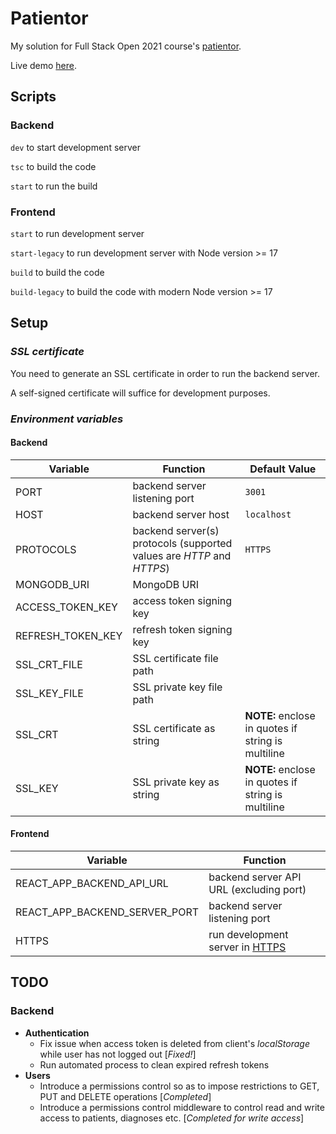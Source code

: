 # Patientor

My solution for Full Stack Open 2021 course's [patientor](https://fullstackopen.com/en/part9/legacy_patientor_the_old_material/).

Live demo [here](https://patientor.onrender.com/).

## Scripts

### Backend
`dev` to start development server

`tsc` to build the code

`start` to run the build

### Frontend
`start` to run development server

`start-legacy` to run development server with Node version >= 17


`build` to build the code

`build-legacy` to build the code with modern Node version >= 17

## Setup
### *SSL certificate*
You need to generate an SSL certificate in order to run the backend server.

A self-signed certificate will suffice for development purposes.

### *Environment variables*
#### **Backend**
|Variable |Function |Default Value|
|---------|---------|--------|
|PORT|backend server listening port|`3001`|
|HOST|backend server host|`localhost`|
|PROTOCOLS|backend server(s) protocols (supported values are *HTTP* and *HTTPS*)|`HTTPS`|
|MONGODB_URI|MongoDB URI|
|ACCESS_TOKEN_KEY|access token signing key|
|REFRESH_TOKEN_KEY|refresh token signing key|
|SSL_CRT_FILE|SSL certificate file path|
|SSL_KEY_FILE|SSL private key file path|
|SSL_CRT|SSL certificate as string|__NOTE:__ enclose in quotes if string is multiline|
|SSL_KEY|SSL private key as string|__NOTE:__ enclose in quotes if string is multiline|

#### **Frontend**

|Variable |Function|
|--------------|-----------|
|REACT_APP_BACKEND_API_URL|backend server API URL (excluding port)|
|REACT_APP_BACKEND_SERVER_PORT|backend server listening port|
|HTTPS|run development server in [HTTPS](https://create-react-app.dev/docs/using-https-in-development/#custom-ssl-certificate)|


## TODO

### Backend
- **Authentication**
  - Fix issue when access token is deleted from client's _localStorage_ while user has not logged out [*Fixed!*]
  - Run automated process to clean expired refresh tokens
- **Users**
  - Introduce a permissions control so as to impose restrictions to GET, PUT and DELETE operations [*Completed*]
  - Introduce a permissions control middleware to control read and write access to patients, diagnoses etc. [*Completed for write access*]
